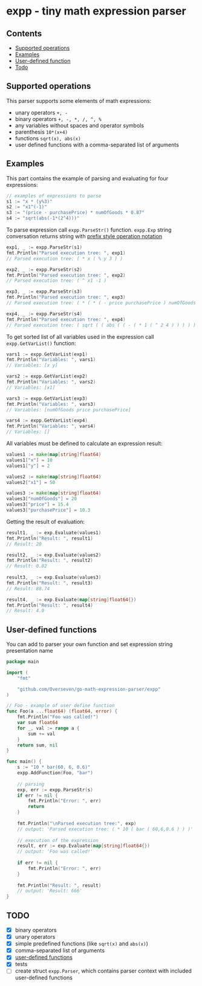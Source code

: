 # expp - tiny math expression parser

## Contents
- [Supported operations](#supported-operations)
- [Examples](#examples)
- [User-defined function](#user-defined-functions)
- [Todo](#todo)

## Supported operations
This parser supports some elements of math expressions:
- unary operators `+, -`
- binary operators `+, -, *, /, ^, %`
- any variables without spaces and operator symbols
- parenthesis `10*(x+4)`
- functions `sqrt(x), abs(x)`
- user defined functions with a comma-separated list of arguments
 
## Examples
This part contains the example of parsing and evaluating for four expressions:
```go
// examples of expressions to parse
s1 := "x * (y%3)"
s2 := "x1^(-1)"
s3 := "(price - purchasePrice) * numOfGoods * 0.87"
s4 := "sqrt(abs(-1*(2^4)))"
```

To parse expression call `expp.ParseStr()` function. `expp.Exp` string conversation returns string with [prefix style operation notation](http://www.cs.man.ac.uk/~pjj/cs212/fix.html) 
```go
exp1, _ := expp.ParseStr(s1)
fmt.Println("Parsed execution tree: ", exp1)
// Parsed execution tree: ( * x ( % y 3 ) )

exp2, _ := expp.ParseStr(s2)
fmt.Println("Parsed execution tree: ", exp2)
// Parsed execution tree: ( ^ x1 -1 )

exp3, _ := expp.ParseStr(s3)
fmt.Println("Parsed execution tree: ", exp3)
// Parsed execution tree: ( * ( * ( - price purchasePrice ) numOfGoods ) 0.87 )

exp4, _ := expp.ParseStr(s4)
fmt.Println("Parsed execution tree: ", exp4)
// Parsed execution tree: ( sqrt ( ( abs ( ( - ( * 1 ( ^ 2 4 ) ) ) ) ) ) )
```

To get sorted list of all variables used in the expression call ``expp.GetVarList()`` function:
```go
vars1 := expp.GetVarList(exp1)
fmt.Println("Variables: ", vars1)
// Variables: [x y]

vars2 := expp.GetVarList(exp2)
fmt.Println("Variables: ", vars2)
// Variables: [x1]

vars3 := expp.GetVarList(exp3)
fmt.Println("Variables: ", vars3)
// Variables: [numOfGoods price purchasePrice]

vars4 := expp.GetVarList(exp4)
fmt.Println("Variables: ", vars4)
// Variables: []
```
All variables must be defined to calculate an expression result:
```go
values1 := make(map[string]float64)
values1["x"] = 10
values1["y"] = 2

values2 := make(map[string]float64)
values2["x1"] = 50

values3 := make(map[string]float64)
values3["numOfGoods"] = 20
values3["price"] = 15.4
values3["purchasePrice"] = 10.3
``` 
Getting the result of evaluation:
```go
result1, _ := exp.Evaluate(values1)
fmt.Println("Result: ", result1)
// Result: 20

result2, _ := exp.Evaluate(values2)
fmt.Println("Result: ", result2)
// Result: 0.02
 
result3, _ := exp.Evaluate(values3)
fmt.Println("Result: ", result3)
// Result: 88.74

result4, _ := exp.Evaluate(map[string]float64{})
fmt.Println("Result: ", result4)
// Result: 4.0
```

## User-defined functions
You can add to parser your own function and set expression string presentation name
```go
package main

import (
	"fmt"

	"github.com/Overseven/go-math-expression-parser/expp"
)

// Foo - example of user define function
func Foo(a ...float64) (float64, error) {
	fmt.Println("Foo was called!")
	var sum float64
	for _, val := range a {
		sum += val
	}
	return sum, nil
}

func main() {
    s := "10 * bar(60, 6, 0.6)"
    expp.AddFunction(Foo, "bar")
    
    // parsing
    exp, err := expp.ParseStr(s)
    if err != nil {
        fmt.Println("Error: ", err)
        return
    }
    
    fmt.Println("\nParsed execution tree:", exp)
    // output: 'Parsed execution tree: ( * 10 ( bar ( 60,6,0.6 ) ) )'
    
    // execution of the expression
    result, err := exp.Evaluate(map[string]float64{})
    // output: 'Foo was called!'
    
    if err != nil {
        fmt.Println("Error: ", err)
    }
    
    fmt.Println("Result: ", result)
    // output: 'Result: 666' 
}
```
## TODO
- [x] binary operators 
- [x] unary operators
- [x] simple predefined functions (like `sqrt(x)` and `abs(x)`)
- [x] comma-separated list of arguments
- [x] [user-defined functions](#user-defined-functions)
- [x] tests
- [ ] create struct `expp.Parser`, which contains parser context with included user-defined functions  
